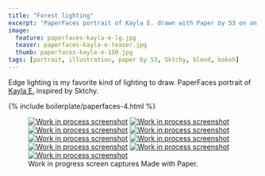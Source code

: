 ```yaml
---
title: "Forest lighting"
excerpt: "PaperFaces portrait of Kayla E. drawn with Paper by 53 on an iPad."
image: 
  feature: paperfaces-kayla-e-lg.jpg
  teaser: paperfaces-kayla-e-teaser.jpg
  thumb: paperfaces-kayla-e-150.jpg
tags: [portrait, illustration, paper by 53, Sktchy, blend, bokeh]
---
```


Edge lighting is my favorite kind of lighting to draw. PaperFaces portrait of [Kayla E.](http://sktchy.com/fHCi1D) inspired by Sktchy.

{% include boilerplate/paperfaces-4.html %}

<figure class="third">
  <a href="{{ site.url }}/images/paperfaces-kayla-e-process-1-lg.jpg"><img src="{{ site.url }}/images/paperfaces-kayla-e-process-1-600.jpg" alt="Work in process screenshot"></a>
  <a href="{{ site.url }}/images/paperfaces-kayla-e-process-2-lg.jpg"><img src="{{ site.url }}/images/paperfaces-kayla-e-process-2-600.jpg" alt="Work in process screenshot"></a>
  <a href="{{ site.url }}/images/paperfaces-kayla-e-process-3-lg.jpg"><img src="{{ site.url }}/images/paperfaces-kayla-e-process-3-600.jpg" alt="Work in process screenshot"></a>
  <a href="{{ site.url }}/images/paperfaces-kayla-e-process-4-lg.jpg"><img src="{{ site.url }}/images/paperfaces-kayla-e-process-4-600.jpg" alt="Work in process screenshot"></a>
  <a href="{{ site.url }}/images/paperfaces-kayla-e-process-5-lg.jpg"><img src="{{ site.url }}/images/paperfaces-kayla-e-process-5-600.jpg" alt="Work in process screenshot"></a>
  <a href="{{ site.url }}/images/paperfaces-kayla-e-process-6-lg.jpg"><img src="{{ site.url }}/images/paperfaces-kayla-e-process-6-600.jpg" alt="Work in process screenshot"></a>
  <a href="{{ site.url }}/images/paperfaces-kayla-e-process-7-lg.jpg"><img src="{{ site.url }}/images/paperfaces-kayla-e-process-7-600.jpg" alt="Work in process screenshot"></a>
  <a href="{{ site.url }}/images/paperfaces-kayla-e-process-8-lg.jpg"><img src="{{ site.url }}/images/paperfaces-kayla-e-process-8-600.jpg" alt="Work in process screenshot"></a>
  <a href="{{ site.url }}/images/paperfaces-kayla-e-process-9-lg.jpg"><img src="{{ site.url }}/images/paperfaces-kayla-e-process-9-600.jpg" alt="Work in process screenshot"></a>
  <figcaption>Work in progress screen captures Made with Paper.</figcaption>
</figure>
